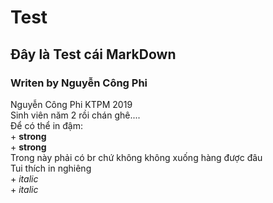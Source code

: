 Test
========================
## Đây là Test cái MarkDown <br>
### Writen by Nguyễn Công Phi

Nguyễn Công Phi KTPM 2019 <br> Sinh viên năm 2 rồi chán ghê....
<br>Để có thể in đậm:
    <br>+ **strong**
    <br>+ __strong__
<br>Trong này phải có br chứ không không xuống hàng được đâu
<br>Tui thích in nghiêng
    <br>+ *italic*
    <br>+ _italic_